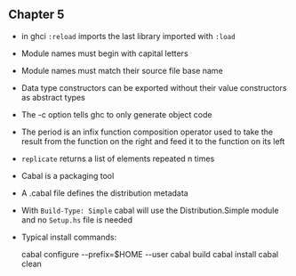 Chapter 5
---------
* in ghci `:reload` imports the last library imported with `:load`
* Module names must begin with capital letters
* Module names must match their source file base name
* Data type constructors can be exported without their value constructors as abstract types
* The -c option tells ghc to only generate object code
* The period is an infix function composition operator used to take the result from the function on the right and feed it to the function on its left
* `replicate` returns a list of elements repeated n times
* Cabal is a packaging tool
* A .cabal file defines the distribution metadata
* With `Build-Type: Simple` cabal will use the Distribution.Simple module and no `Setup.hs` file is needed
* Typical install commands:

    cabal configure --prefix=$HOME --user
    cabal build
    cabal install
    cabal clean
